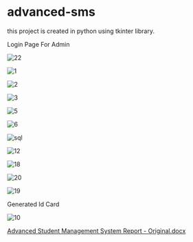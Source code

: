 # advanced-sms
this project is created in python using tkinter library.



Login Page For Admin

![22](https://user-images.githubusercontent.com/57231254/133891825-b0e537b3-0276-4a90-805e-2ee540635882.jpg)

![1](https://user-images.githubusercontent.com/57231254/133891749-4a5b498b-82c5-46c2-89ed-c50d0bd0c9ef.jpg)



![2](https://user-images.githubusercontent.com/57231254/133891752-8b5840bf-c925-462a-a67f-dcd8e922d047.jpg)




![3](https://user-images.githubusercontent.com/57231254/133891759-968ca99a-4071-40ff-a9c8-1d7242ffa615.jpg)



![5](https://user-images.githubusercontent.com/57231254/133891768-ae02bc05-1be0-4191-852d-85ab12c92911.jpg)



![6](https://user-images.githubusercontent.com/57231254/133891778-44632efb-81ca-4d26-bafc-5787e2788bed.jpg)


![sql](https://user-images.githubusercontent.com/57231254/133892046-72a55e11-e00f-41c6-824e-ecb6b9b69703.png)



![12](https://user-images.githubusercontent.com/57231254/133891789-f8c13483-244c-4545-879a-942c3e76e508.jpg)




![18](https://user-images.githubusercontent.com/57231254/133891816-0c80260d-8de6-440e-80d6-71638b357f13.jpg)




![20](https://user-images.githubusercontent.com/57231254/133891819-b3f387b5-cfc5-45e2-9266-d787795f4528.jpg)




![19](https://user-images.githubusercontent.com/57231254/133891855-f6f7e3be-c734-41d5-a0e8-2e15af6cfd24.jpg)


Generated Id Card

![10](https://user-images.githubusercontent.com/57231254/133891866-ed920c0f-0d5d-426a-b125-a5b16e413dc5.png)



[Advanced Student Management System Report - Original.docx](https://github.com/okrajh/advanced-sms/files/7190063/Advanced.Student.Management.System.Report.-.Original.docx)
